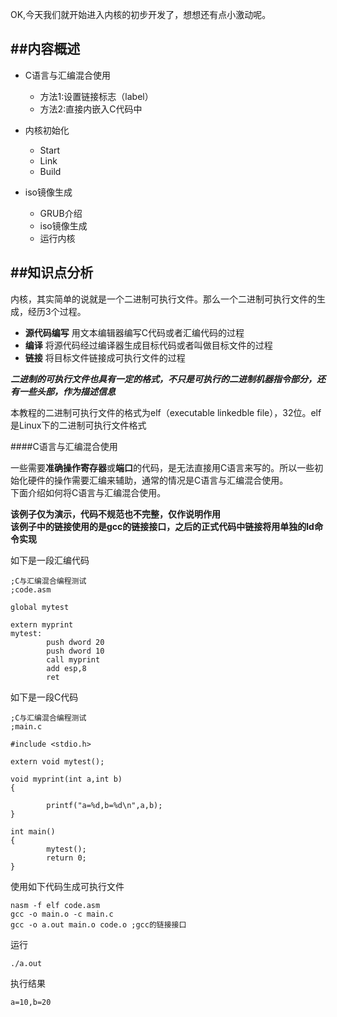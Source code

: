 OK,今天我们就开始进入内核的初步开发了，想想还有点小激动呢。

##内容概述
---

- C语言与汇编混合使用
	- 方法1:设置链接标志（label）
	- 方法2:直接内嵌入C代码中

- 内核初始化
	- Start
	- Link
	- Build

- iso镜像生成
	- GRUB介绍
	- iso镜像生成
	- 运行内核

##知识点分析
---

内核，其实简单的说就是一个二进制可执行文件。那么一个二进制可执行文件的生成，经历3个过程。 
 
- **源代码编写** 用文本编辑器编写C代码或者汇编代码的过程
- **编译** 将源代码经过编译器生成目标代码或者叫做目标文件的过程
- **链接** 将目标文件链接成可执行文件的过程

***二进制的可执行文件也具有一定的格式，不只是可执行的二进制机器指令部分，还有一些头部，作为描述信息***

本教程的二进制可执行文件的格式为elf（executable linkedble file），32位。elf是Linux下的二进制可执行文件格式




####C语言与汇编混合使用

一些需要**准确操作寄存器**或**端口**的代码，是无法直接用C语言来写的。所以一些初始化硬件的操作需要汇编来辅助，通常的情况是C语言与汇编混合使用。  
下面介绍如何将C语言与汇编混合使用。

  
**该例子仅为演示，代码不规范也不完整，仅作说明作用**  
**该例子中的链接使用的是gcc的链接接口，之后的正式代码中链接将用单独的ld命令实现**

如下是一段汇编代码


	;C与汇编混合编程测试
	;code.asm

	global mytest
	
	extern myprint
	mytest:
	        push dword 20
	        push dword 10
	        call myprint
	        add esp,8
	        ret

如下是一段C代码

	;C与汇编混合编程测试
	;main.c

	#include <stdio.h>
	
	extern void mytest();
	
	void myprint(int a,int b)
	{
	
	        printf("a=%d,b=%d\n",a,b);
	}
	
	int main()
	{
	        mytest();
	        return 0;
	}

使用如下代码生成可执行文件

	nasm -f elf code.asm
	gcc -o main.o -c main.c
	gcc -o a.out main.o code.o ;gcc的链接接口

运行

	./a.out

执行结果

	a=10,b=20


